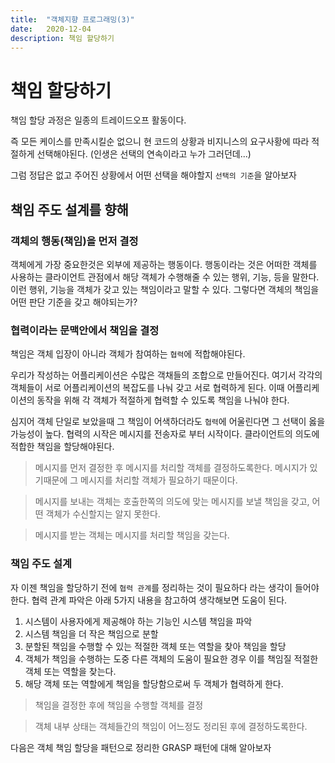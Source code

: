 ```yaml
---
title:  "객체지향 프로그래밍(3)"
date:   2020-12-04
description: 책임 할당하기
---
```


# 책임 할당하기
책임 할당 과정은 일종의 트레이드오프 활동이다.

즉 모든 케이스를 만족시킬순 없으니 현 코드의 상황과 비지니스의 요구사황에 따라 적절하게 선택해야된다.
(인생은 선택의 연속이라고 누가 그러던데...)

그럼 정답은 없고 주어진 상황에서 어떤 선택을 해야할지 `선택의 기준`을 알아보자

## 책임 주도 설계를 향해

### 객체의 행동(책임)을 먼저 결정
객체에게 가장 중요한것은 외부에 제공하는 행동이다.
행동이라는 것은 어떠한 객체를 사용하는 클라이언트 관점에서 해당 객체가 수행해줄 수 있는 행위, 기능, 등을 말한다. 이런 행위, 기능을 객체가 갖고 있는 책임이라고 말할 수 있다.
그렇다면 객체의 책임을 어떤 판단 기준을 갖고 해야되는가? 

### 협력이라는 문맥안에서 책임을 결정
책임은 객체 입장이 아니라 객체가 참여하는 `협력`에 적합해야된다.

우리가 작성하는 어플리케이션은 수많은 객채들의 조합으로 만들어진다.
여기서 각각의 객체들이 서로 어플리케이션의 복잡도를 나눠 갖고 서로 협력하게 된다.
이때 어플리케이션의 동작을 위해 각 객체가 적절하게 협력할 수 있도록 책임을 나눠야 한다.

심지어 객체 단일로 보았을때 그 책임이 어색하더라도 `협력`에 어울린다면 그 선택이 옳을 가능성이 높다.
협력의 시작은 메시지를 전송자로 부터 시작이다. 클라이언트의 의도에 적합한 책임을 할당해야된다.

> 메시지를 먼저 결정한 후 메시지를 처리할 객체를 결정하도록한다. 메시지가 있기때문에 그 메시지를 처리할 객체가 필요하기 때문이다.

> 메시지를 보내는 객체는 호출한쪽의 의도에 맞는 메시지를 보낼 책임을 갖고, 어떤 객체가 수신할지는 알지 못한다.

> 메시지를 받는 객체는 메시지를 처리할 책임을 갖는다.

### 책임 주도 설계
자 이젠 책임을 할당하기 전에 `협력 관계`를 정리하는 것이 필요하다 라는 생각이 들어야한다.
협력 관계 파악은 아래 5가지 내용을 참고하여 생각해보면 도움이 된다.

1. 시스템이 사용자에게 제공해야 하는 기능인 시스템 책임을 파악
2. 시스템 책임을 더 작은 책임으로 분할
3. 분할된 책임을 수행할 수 있는 적절한 객체 또는 역할을 찾아 책임을 할당
4. 객체가 책임을 수행하는 도중 다른 객체의 도움이 필요한 경우 이를 책임질 적절한 객체 또는 역할을 찾는다.
5. 해당 객체 또는 역할에게 책임을 할당함으로써 두 객체가 협력하게 한다.

> 책임을 결정한 후에 책임을 수행할 객체를 결정

> 객체 내부 상태는 객체들간의 책임이 어느정도 정리된 후에 결정하도록한다.

다음은 객체 책임 할당을 패턴으로 정리한 GRASP 패턴에 대해 알아보자
